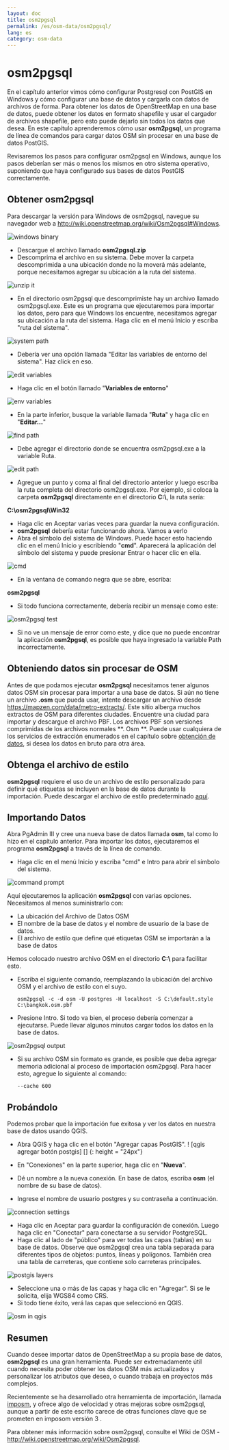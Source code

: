 ```yaml
---
layout: doc
title: osm2pgsql
permalink: /es/osm-data/osm2pgsql/
lang: es
category: osm-data
---
```


osm2pgsql
==========


En el capítulo anterior vimos cómo configurar Postgresql con PostGIS en Windows y cómo configurar una base de datos y cargarla con datos de archivos de forma. Para obtener los datos de OpenStreetMap en una base de datos, puede obtener los datos en formato shapefile y usar el cargador de archivos shapefile, pero esto puede dejarlo sin todos los datos que desea. En este capítulo aprenderemos cómo usar **osm2pgsql**, un programa de línea de comandos para cargar datos OSM sin procesar en una base de datos PostGIS.  

Revisaremos los pasos para configurar osm2pgsql en Windows, aunque los pasos deberían ser más o menos los mismos en otro sistema operativo, suponiendo que haya configurado sus bases de datos PostGIS correctamente.  

Obtener osm2pgsql
-------------

Para descargar la versión para Windows de osm2pgsql, navegue su navegador web a <http://wiki.openstreetmap.org/wiki/Osm2pgsql#Windows>.  

![windows binary][]

- Descargue el archivo llamado **osm2pgsql.zip**  
- Descomprima el archivo en su sistema. Debe mover la carpeta descomprimida a una ubicación donde no la moverá más adelante, porque necesitamos agregar su ubicación a la ruta del sistema.  

![unzip it][]

- En el directorio osm2pgsql que descomprimiste hay un archivo llamado osm2pgsql.exe. Este es un programa que ejecutaremos para importar los datos, pero para que Windows los encuentre, necesitamos agregar su ubicación a la ruta del sistema. Haga clic en el menú Inicio y escriba "ruta del sistema".  

![system path][]

- Debería ver una opción llamada "Editar las variables de entorno del sistema". Haz click en eso.  

![edit variables][]

- Haga clic en el botón llamado "**Variables de entorno**"  

![env variables][]

- En la parte inferior, busque la variable llamada "**Ruta**" y haga clic en "**Editar...**"  

![find path][]

- Debe agregar el directorio donde se encuentra osm2pgsql.exe a la variable Ruta.  

![edit path][]

- Agregue un punto y coma al final del directorio anterior y luego escriba la ruta completa del directorio osm2pgsql.exe. Por ejemplo, si coloca la carpeta **osm2pgsql** directamente en el directorio **C:\\**, la ruta sería:  
	
**C:\osm2pgsql\Win32**  

- Haga clic en Aceptar varias veces para guardar la nueva configuración.  
- **osm2pgsql** debería estar funcionando ahora. Vamos a verlo  
- Abra el símbolo del sistema de Windows. Puede hacer esto haciendo clic en el menú Inicio y escribiendo "**cmd**". Aparecerá la aplicación del símbolo del sistema y puede presionar Entrar o hacer clic en ella.  

![cmd][]

- En la ventana de comando negra que se abre, escriba:  

**osm2pgsql**

- Si todo funciona correctamente, debería recibir un mensaje como este:  

![osm2pgsql test][]

- Si no ve un mensaje de error como este, y dice que no puede encontrar la aplicación **osm2pgsql**, es posible que haya ingresado la variable Path incorrectamente.  

Obteniendo datos sin procesar de OSM
---------------------
Antes de que podamos ejecutar **osm2pgsql** necesitamos tener algunos datos OSM sin procesar para importar a una base de datos. Si aún no tiene un archivo **.osm** que pueda usar, intente descargar un archivo desde <https://mapzen.com/data/metro-extracts/>. Este sitio alberga muchos extractos de OSM para diferentes ciudades. Encuentre una ciudad para importar y descargue el archivo PBF. Los archivos PBF son versiones comprimidas de los archivos normales **. Osm **. Puede usar cualquiera de los servicios de extracción enumerados en el capítulo sobre [obtención de datos](/es​/osm-data/getting-data), si desea los datos en bruto para otra área.  

Obtenga el archivo de estilo
------------------
**osm2pgsql** requiere el uso de un archivo de estilo personalizado para definir qué etiquetas se incluyen en la base de datos durante la importación. Puede descargar el archivo de estilo predeterminado [aquí](/files/default.style).  

Importando Datos
-------------------
Abra PgAdmin III y cree una nueva base de datos llamada **osm**, tal como lo hizo en el capítulo anterior. Para importar los datos, ejecutaremos el programa **osm2pgsql** a través de la línea de comando. 

- Haga clic en el menú Inicio y escriba "cmd" e Intro para abrir el símbolo del sistema.  

![command prompt][]

Aquí ejecutaremos la aplicación **osm2pgsql** con varias opciones. Necesitamos al menos suministrarlo con:  

- La ubicación del Archivo de Datos OSM  
- El nombre de la base de datos y el nombre de usuario de la base de datos.  
- El archivo de estilo que define qué etiquetas OSM se importarán a la base de datos  

Hemos colocado nuestro archivo OSM en el directorio **C:\\** para facilitar esto.  

- Escriba el siguiente comando, reemplazando la ubicación del archivo OSM y el archivo de estilo con el suyo.

      osm2pgsql -c -d osm -U postgres -H localhost -S C:\default.style C:\bangkok.osm.pbf  

- Presione Intro. Si todo va bien, el proceso debería comenzar a ejecutarse. Puede llevar algunos minutos cargar todos los datos en la base de datos.  

![osm2pgsql output][]

- Si su archivo OSM sin formato es grande, es posible que deba agregar memoria adicional al proceso de importación osm2pgsql. Para hacer esto, agregue lo siguiente al comando:  

      --cache 600

Probándolo
-----------

Podemos probar que la importación fue exitosa y ver los datos en nuestra base de datos usando QGIS.  

- Abra QGIS y haga clic en el botón "Agregar capas PostGIS". ! [qgis agregar botón postgis] [] {: height = "24px"}

- En "Conexiones" en la parte superior, haga clic en "**Nueva**".  
- Dé un nombre a la nueva conexión. En base de datos, escriba **osm** (el nombre de su base de datos).  
- Ingrese el nombre de usuario postgres y su contraseña a continuación.  

![connection settings][]

- Haga clic en Aceptar para guardar la configuración de conexión. Luego haga clic en "Conectar" para conectarse a su servidor PostgreSQL.  
- Haga clic al lado de "público" para ver todas las capas (tablas) en su base de datos. Observe que osm2pgsql crea una tabla separada para diferentes tipos de objetos: puntos, líneas y polígonos. También crea una tabla de carreteras, que contiene solo carreteras principales.  

![postgis layers][]

- Seleccione una o más de las capas y haga clic en "Agregar". Si se le solicita, elija WGS84 como CRS.  
- Si todo tiene éxito, verá las capas que seleccionó en QGIS.  

![osm in qgis][]



Resumen
-------

Cuando desee importar datos de OpenStreetMap a su propia base de datos, **osm2pgsql** es una gran herramienta. Puede ser extremadamente útil cuando necesita poder obtener los datos OSM más actualizados y personalizar los atributos que desea, o cuando trabaja en proyectos más complejos.  

Recientemente se ha desarrollado otra herramienta de importación, llamada [imposm](http://imposm.org/), y ofrece algo de velocidad y otras mejoras sobre osm2pgsql, aunque a partir de este escrito carece de otras funciones clave que se prometen en imposom versión 3 .  

Para obtener más información sobre osm2pgsql, consulte el Wiki de OSM - <http://wiki.openstreetmap.org/wiki/Osm2pgsql>.  


[windows binary]: /images/osm-data/windows-binary.png
[unzip it]: /images/osm-data/unzip-it.png
[system path]: /images/osm-data/system-path.png
[edit variables]: /images/osm-data/edit-environment-variables.png
[env variables]: /images/osm-data/environment-variables.png
[find path]: /images/osm-data/find-path.png
[edit path]: /images/osm-data/edit-path-variable.png
[cmd]: /images/osm-data/cmd.png
[osm2pgsql test]: /images/osm-data/osm2pgsql-test.png
[command prompt]: /images/osm-data/command-prompt.png
[osm2pgsql output]: /images/osm-data/osm2pgsql-output.png
[qgis add postgis button]: /images/osm-data/add-postgis-button.png
[connection settings]: /images/osm-data/connection-settings.png
[postgis layers]: /images/osm-data/postgis-layers.png
[osm in qgis]: /images/osm-data/osm-in-qgis.png

